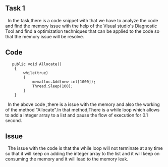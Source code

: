 ## Task 1 
&nbsp;&nbsp;In the task,there is a code snippet with that we have to analyze the code and find the memory issue with the help of the Visual studio's Diagnostic Tool and  find a optimization techniques that can be applied to the code so that the memory issue will be resolve.

   ## Code 
       public void Allocate()
        {
            while(true)
            {
                memalloc.Add(new int[1000]);
                Thread.Sleep(100);  
            }
        }
&nbsp;&nbsp;In the above code ,there is a issue with the memory and also the working of the method "Allocate".In that method,There is a while loop which allows to add a integer array to a list and  pause the flow of execution for 0.1 second. 
## Issue
&nbsp;&nbsp;The issue with the code is that the while loop will not terminate at any time so that it will keep on adding the integer array to the list and it will keep on consuming the memory and it will lead to the memory leak.